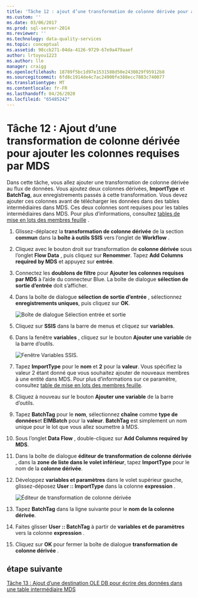 ```yaml
---
title: 'Tâche 12 : ajout d’une transformation de colonne dérivée pour ajouter des colonnes requises par MDS | Microsoft Docs'
ms.custom: ''
ms.date: 03/06/2017
ms.prod: sql-server-2014
ms.reviewer: ''
ms.technology: data-quality-services
ms.topic: conceptual
ms.assetid: 98ccb271-04da-4126-9729-67e9a479aaef
author: lrtoyou1223
ms.author: lle
manager: craigg
ms.openlocfilehash: 18789f5bc1d97e1531588d50e2430829f95912b8
ms.sourcegitcommit: 6fd8c1914de4c7ac24900fe388ecc7883c740077
ms.translationtype: MT
ms.contentlocale: fr-FR
ms.lasthandoff: 04/26/2020
ms.locfileid: "65485242"
---
```

# <a name="task-12-adding-derived-column-transform-to-add-columns-required-by-mds"></a>Tâche 12 : Ajout d’une transformation de colonne dérivée pour ajouter les colonnes requises par MDS
  Dans cette tâche, vous allez ajouter une transformation de colonne dérivée au flux de données. Vous ajoutez deux colonnes dérivées, **ImportType** et **BatchTag**, aux enregistrements passés à cette transformation. Vous devez ajouter ces colonnes avant de télécharger les données dans des tables intermédiaires dans MDS. Ces deux colonnes sont requises pour les tables intermédiaires dans MDS. Pour plus d’informations, consultez [tables de mise en lots des membres feuille](../master-data-services/leaf-member-staging-table-master-data-services.md) .  
  
1.  Glissez-déplacez la **transformation de colonne dérivée** de la section **commun** dans la **boîte à outils SSIS** vers l’onglet de **Workflow** .  
  
2.  Cliquez avec le bouton droit sur transformation de **colonne dérivée** sous l’onglet **Flow Data** , puis cliquez sur **Renommer**. Tapez **Add Columns required by MDS** et appuyez sur **entrée**.  
  
3.  Connectez les **doublons de filtre** pour **Ajouter les colonnes requises par MDS** à l’aide du connecteur Blue. La boîte de dialogue **sélection de sortie d’entrée** doit s’afficher.  
  
4.  Dans la boîte de dialogue **sélection de sortie d’entrée** , sélectionnez **enregistrements uniques**, puis cliquez sur **OK**.  
  
     ![Boîte de dialogue Sélection entrée et sortie](../../2014/tutorials/media/et-addingdcttoaddcolumnsrequiredbymds-01.jpg "Boîte de dialogue Sélection entrée et sortie")  
  
5.  Cliquez sur **SSIS** dans la barre de menus et cliquez sur **variables**.  
  
6.  Dans la fenêtre **variables** , cliquez sur le bouton **Ajouter une variable** de la barre d’outils.  
  
     ![Fenêtre Variables SSIS.](../../2014/tutorials/media/et-addingdcttoaddcolumnsrequiredbymds-02.jpg "Fenêtre Variables SSIS.")  
  
7.  Tapez **ImportType** pour le **nom** et **2** pour la **valeur**. Vous spécifiez la valeur 2 étant donné que vous souhaitez ajouter de nouveaux membres à une entité dans MDS. Pour plus d’informations sur ce paramètre, consultez [table de mise en lots des membres feuille](../master-data-services/leaf-member-staging-table-master-data-services.md).  
  
8.  Cliquez à nouveau sur le bouton **Ajouter une variable** de la barre d’outils.  
  
9. Tapez **BatchTag** pour le **nom**, sélectionnez **chaîne** comme **type de données**et **EIMBatch** pour la **valeur**. **BatchTag** est simplement un nom unique pour le lot que vous allez soumettre à MDS.  
  
10. Sous l’onglet **Data Flow** , double-cliquez sur **Add Columns required by MDS**.  
  
11. Dans la boîte de dialogue **éditeur de transformation de colonne dérivée** , dans la **zone de liste dans le volet inférieur**, tapez **ImportType** pour le nom de la **colonne dérivée**.  
  
12. Développez **variables et paramètres** dans le volet supérieur gauche, glissez-déposez **User :: ImportType** dans la colonne **expression** .  
  
     ![Éditeur de transformation de colonne dérivée](../../2014/tutorials/media/et-addingdcttoaddcolumnsrequiredbymds-03.jpg "Éditeur de transformation de colonne dérivée")  
  
13. Tapez **BatchTag** dans la ligne suivante pour le **nom de la colonne dérivée**.  
  
14. Faites glisser **User :: BatchTag** à partir de **variables et de paramètres** vers la colonne **expression** .  
  
15. Cliquez sur **OK** pour fermer la boîte de dialogue **transformation de colonne dérivée** .  
  
## <a name="next-step"></a>étape suivante  
 [Tâche 13 : Ajout d’une destination OLE DB pour écrire des données dans une table intermédiaire MDS](../../2014/tutorials/task-13-adding-ole-db-destination-to-write-data-to-mds-staging-table.md)  
  
  
